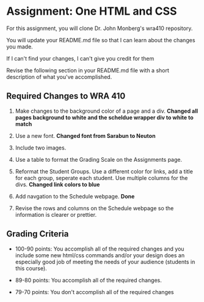 # Assignment: One HTML and CSS

For this assignment, you will clone Dr. John Monberg's wra410 repository.

You will update your README.md file so that I can learn about the changes you made.

If I can't find your changes, I can't give you credit for them

Revise the following section in your README.md file with a short description of what you've accomplished.

## Required Changes to WRA 410

1. Make changes to the background color of a page and a div. **Changed all pages background to white and the scheldue wrapper div to white to match**

2. Use a new font. **Changed font from Sarabun to Neuton**

3. Include two images.

4. Use a table to format the Grading Scale on the Assignments page.

5. Reformat the Student Groups. Use a different color for links, add a title for each group, seperate each student. Use multiple columns for the divs. **Changed link colors to blue**

6. Add navgation to the Schedule webpage. **Done**

7. Revise the rows and columns on the Schedule webpage so the information is clearer or prettier.


## Grading Criteria

* 100-90 points: You accomplish all of the required changes and you include some new html/css commands and/or your design does an especially good job of meeting the needs of your audience (students in this course). 

* 89-80 points: You accomplish all of the required changes.

* 79-70 points: You don't accomplish all of the required changes
